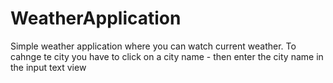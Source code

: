 # WeatherApplication
Simple weather application where you can watch current weather.
To cahnge te city you have to click on a city name - then enter the city name in the input text view
